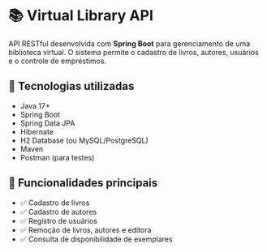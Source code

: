 # 📚 Virtual Library API

API RESTful desenvolvida com **Spring Boot** para gerenciamento de uma biblioteca virtual. O sistema permite o cadastro de livros, autores, usuários e o controle de empréstimos.

## 🔧 Tecnologias utilizadas

- Java 17+
- Spring Boot
- Spring Data JPA
- Hibernate
- H2 Database (ou MySQL/PostgreSQL)
- Maven
- Postman (para testes)

## 🚀 Funcionalidades principais

- ✅ Cadastro de livros
- ✅ Cadastro de autores
- ✅ Registro de usuários
- ✅ Remoção de livros, autores e editora
- ✅ Consulta de disponibilidade de exemplares
